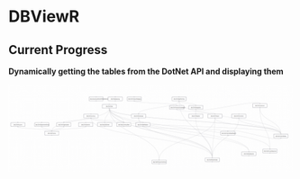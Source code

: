 # DBViewR

## Current Progress

**Dynamically getting the tables from the DotNet API and displaying them**

![alt text](./current_version.png)
